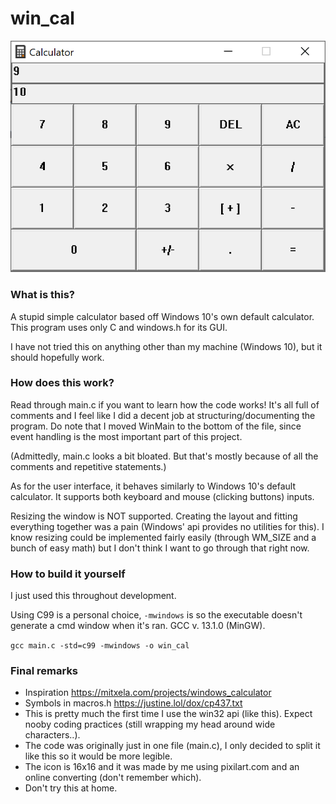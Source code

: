 # win_cal
![image](readme.png)

### What is this?
A stupid simple calculator based off Windows 10's own default calculator.
This program uses only C and windows.h for its GUI.

I have not tried this on anything other than my machine (Windows 10), but it should hopefully work.

### How does this work?
Read through main.c if you want to learn how the code works! It's all full of comments and I feel like I did a decent job at structuring/documenting the program. Do note that I moved WinMain to the bottom of the file, since event handling is the most important part of this project.

(Admittedly, main.c looks a bit bloated. But that's mostly because of all the comments and repetitive statements.)

As for the user interface, it behaves similarly to Windows 10's default calculator. It supports both keyboard and mouse (clicking buttons) inputs.

Resizing the window is NOT supported. Creating the layout and fitting everything together was a pain (Windows' api provides no utilities for this). I know resizing could be implemented fairly easily (through WM_SIZE and a bunch of easy math) but I don't think I want to go through that right now.

### How to build it yourself
I just used this throughout development.

Using C99 is a personal choice, `-mwindows` is so the executable doesn't generate a cmd window when it's ran. GCC v. 13.1.0 (MinGW).

`gcc main.c -std=c99 -mwindows -o win_cal`

### Final remarks
- Inspiration https://mitxela.com/projects/windows_calculator
- Symbols in macros.h https://justine.lol/dox/cp437.txt
- This is pretty much the first time I use the win32 api (like this). Expect nooby coding practices (still wrapping my head around wide characters..).
- The code was originally just in one file (main.c), I only decided to split it like this so it would be more legible.
- The icon is 16x16 and it was made by me using pixilart.com and an online converting (don't remember which).
- Don't try this at home.
